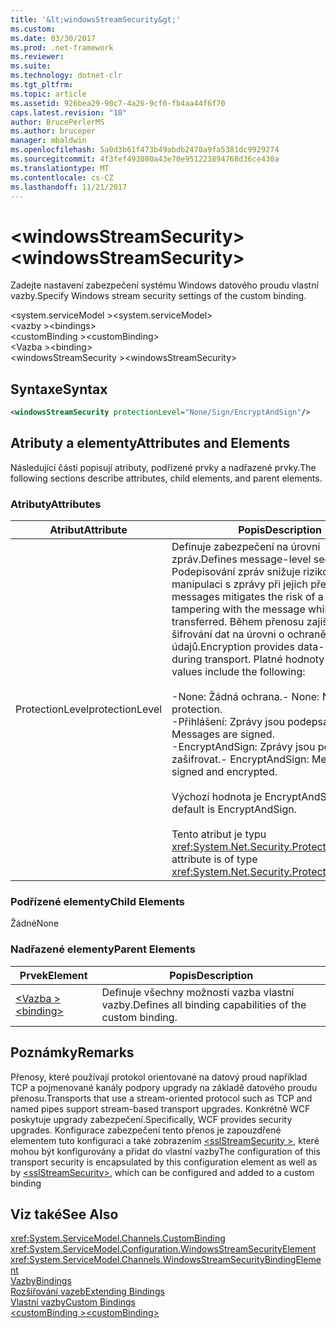 ```yaml
---
title: '&lt;windowsStreamSecurity&gt;'
ms.custom: 
ms.date: 03/30/2017
ms.prod: .net-framework
ms.reviewer: 
ms.suite: 
ms.technology: dotnet-clr
ms.tgt_pltfrm: 
ms.topic: article
ms.assetid: 926bea29-90c7-4a26-9cf0-fb4aa44f6f70
caps.latest.revision: "10"
author: BrucePerlerMS
ms.author: bruceper
manager: mbaldwin
ms.openlocfilehash: 5a0d3b61f473b49abdb2470a9fa5381dc9929274
ms.sourcegitcommit: 4f3fef493080a43e70e951223894768d36ce430a
ms.translationtype: MT
ms.contentlocale: cs-CZ
ms.lasthandoff: 11/21/2017
---
```

# <a name="ltwindowsstreamsecuritygt"></a><span data-ttu-id="fba81-102">&lt;windowsStreamSecurity&gt;</span><span class="sxs-lookup"><span data-stu-id="fba81-102">&lt;windowsStreamSecurity&gt;</span></span>
<span data-ttu-id="fba81-103">Zadejte nastavení zabezpečení systému Windows datového proudu vlastní vazby.</span><span class="sxs-lookup"><span data-stu-id="fba81-103">Specify Windows stream security settings of the custom binding.</span></span>  
  
 <span data-ttu-id="fba81-104">\<system.serviceModel ></span><span class="sxs-lookup"><span data-stu-id="fba81-104">\<system.serviceModel></span></span>  
<span data-ttu-id="fba81-105">\<vazby ></span><span class="sxs-lookup"><span data-stu-id="fba81-105">\<bindings></span></span>  
<span data-ttu-id="fba81-106">\<customBinding ></span><span class="sxs-lookup"><span data-stu-id="fba81-106">\<customBinding></span></span>  
<span data-ttu-id="fba81-107">\<Vazba ></span><span class="sxs-lookup"><span data-stu-id="fba81-107">\<binding></span></span>  
<span data-ttu-id="fba81-108">\<windowsStreamSecurity ></span><span class="sxs-lookup"><span data-stu-id="fba81-108">\<windowsStreamSecurity></span></span>  
  
## <a name="syntax"></a><span data-ttu-id="fba81-109">Syntaxe</span><span class="sxs-lookup"><span data-stu-id="fba81-109">Syntax</span></span>  
  
```xml  
<windowsStreamSecurity protectionLevel="None/Sign/EncryptAndSign"/>  
```  
  
## <a name="attributes-and-elements"></a><span data-ttu-id="fba81-110">Atributy a elementy</span><span class="sxs-lookup"><span data-stu-id="fba81-110">Attributes and Elements</span></span>  
 <span data-ttu-id="fba81-111">Následující části popisují atributy, podřízené prvky a nadřazené prvky.</span><span class="sxs-lookup"><span data-stu-id="fba81-111">The following sections describe attributes, child elements, and parent elements.</span></span>  
  
### <a name="attributes"></a><span data-ttu-id="fba81-112">Atributy</span><span class="sxs-lookup"><span data-stu-id="fba81-112">Attributes</span></span>  
  
|<span data-ttu-id="fba81-113">Atribut</span><span class="sxs-lookup"><span data-stu-id="fba81-113">Attribute</span></span>|<span data-ttu-id="fba81-114">Popis</span><span class="sxs-lookup"><span data-stu-id="fba81-114">Description</span></span>|  
|---------------|-----------------|  
|<span data-ttu-id="fba81-115">ProtectionLevel</span><span class="sxs-lookup"><span data-stu-id="fba81-115">protectionLevel</span></span>|<span data-ttu-id="fba81-116">Definuje zabezpečení na úrovni zpráv.</span><span class="sxs-lookup"><span data-stu-id="fba81-116">Defines message-level security.</span></span> <span data-ttu-id="fba81-117">Podepisování zpráv snižuje riziko třetích stran manipulaci s zprávy při jejich přenosu.</span><span class="sxs-lookup"><span data-stu-id="fba81-117">Signing messages mitigates the risk of a third party tampering with the message while it is being transferred.</span></span> <span data-ttu-id="fba81-118">Během přenosu zajišťuje šifrování dat na úrovni o ochraně osobních údajů.</span><span class="sxs-lookup"><span data-stu-id="fba81-118">Encryption provides data-level privacy during transport.</span></span> <span data-ttu-id="fba81-119">Platné hodnoty patří:</span><span class="sxs-lookup"><span data-stu-id="fba81-119">Valid values include the following:</span></span><br /><br /> <span data-ttu-id="fba81-120">-None: Žádná ochrana.</span><span class="sxs-lookup"><span data-stu-id="fba81-120">-   None: No protection.</span></span><br /><span data-ttu-id="fba81-121">-Přihlášení: Zprávy jsou podepsané.</span><span class="sxs-lookup"><span data-stu-id="fba81-121">-   Sign: Messages are signed.</span></span><br /><span data-ttu-id="fba81-122">-EncryptAndSign: Zprávy jsou podepsat a zašifrovat.</span><span class="sxs-lookup"><span data-stu-id="fba81-122">-   EncryptAndSign: Messages are signed and encrypted.</span></span><br /><br /> <span data-ttu-id="fba81-123">Výchozí hodnota je EncryptAndSign.</span><span class="sxs-lookup"><span data-stu-id="fba81-123">The default is EncryptAndSign.</span></span><br /><br /> <span data-ttu-id="fba81-124">Tento atribut je typu <xref:System.Net.Security.ProtectionLevel>.</span><span class="sxs-lookup"><span data-stu-id="fba81-124">This attribute is of type <xref:System.Net.Security.ProtectionLevel>.</span></span>|  
  
### <a name="child-elements"></a><span data-ttu-id="fba81-125">Podřízené elementy</span><span class="sxs-lookup"><span data-stu-id="fba81-125">Child Elements</span></span>  
 <span data-ttu-id="fba81-126">Žádné</span><span class="sxs-lookup"><span data-stu-id="fba81-126">None</span></span>  
  
### <a name="parent-elements"></a><span data-ttu-id="fba81-127">Nadřazené elementy</span><span class="sxs-lookup"><span data-stu-id="fba81-127">Parent Elements</span></span>  
  
|<span data-ttu-id="fba81-128">Prvek</span><span class="sxs-lookup"><span data-stu-id="fba81-128">Element</span></span>|<span data-ttu-id="fba81-129">Popis</span><span class="sxs-lookup"><span data-stu-id="fba81-129">Description</span></span>|  
|-------------|-----------------|  
|[<span data-ttu-id="fba81-130">\<Vazba ></span><span class="sxs-lookup"><span data-stu-id="fba81-130">\<binding></span></span>](../../../../../docs/framework/misc/binding.md)|<span data-ttu-id="fba81-131">Definuje všechny možnosti vazba vlastní vazby.</span><span class="sxs-lookup"><span data-stu-id="fba81-131">Defines all binding capabilities of the custom binding.</span></span>|  
  
## <a name="remarks"></a><span data-ttu-id="fba81-132">Poznámky</span><span class="sxs-lookup"><span data-stu-id="fba81-132">Remarks</span></span>  
 <span data-ttu-id="fba81-133">Přenosy, které používají protokol orientované na datový proud například TCP a pojmenované kanály podpory upgrady na základě datového proudu přenosu.</span><span class="sxs-lookup"><span data-stu-id="fba81-133">Transports that use a stream-oriented protocol such as TCP and named pipes support stream-based transport upgrades.</span></span> <span data-ttu-id="fba81-134">Konkrétně WCF poskytuje upgrady zabezpečení.</span><span class="sxs-lookup"><span data-stu-id="fba81-134">Specifically, WCF provides security upgrades.</span></span> <span data-ttu-id="fba81-135">Konfigurace zabezpečení tento přenos je zapouzdřené elementem tuto konfiguraci a také zobrazením [ \<sslStreamSecurity >](../../../../../docs/framework/configure-apps/file-schema/wcf/sslstreamsecurity.md), které mohou být konfigurovány a přidat do vlastní vazby</span><span class="sxs-lookup"><span data-stu-id="fba81-135">The configuration of this transport security is encapsulated by this configuration element  as well as by [\<sslStreamSecurity>](../../../../../docs/framework/configure-apps/file-schema/wcf/sslstreamsecurity.md), which can be configured and added to a custom binding</span></span>  
  
## <a name="see-also"></a><span data-ttu-id="fba81-136">Viz také</span><span class="sxs-lookup"><span data-stu-id="fba81-136">See Also</span></span>  
 <xref:System.ServiceModel.Channels.CustomBinding>  
 <xref:System.ServiceModel.Configuration.WindowsStreamSecurityElement>  
 <xref:System.ServiceModel.Channels.WindowsStreamSecurityBindingElement>  
 [<span data-ttu-id="fba81-137">Vazby</span><span class="sxs-lookup"><span data-stu-id="fba81-137">Bindings</span></span>](../../../../../docs/framework/wcf/bindings.md)  
 [<span data-ttu-id="fba81-138">Rozšiřování vazeb</span><span class="sxs-lookup"><span data-stu-id="fba81-138">Extending Bindings</span></span>](../../../../../docs/framework/wcf/extending/extending-bindings.md)  
 [<span data-ttu-id="fba81-139">Vlastní vazby</span><span class="sxs-lookup"><span data-stu-id="fba81-139">Custom Bindings</span></span>](../../../../../docs/framework/wcf/extending/custom-bindings.md)  
 [<span data-ttu-id="fba81-140">\<customBinding ></span><span class="sxs-lookup"><span data-stu-id="fba81-140">\<customBinding></span></span>](../../../../../docs/framework/configure-apps/file-schema/wcf/custombinding.md)
